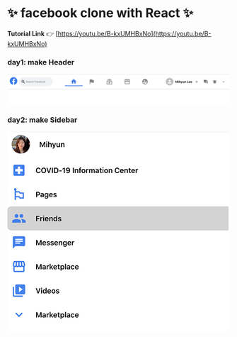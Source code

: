 # ✨ facebook clone with React ✨

**Tutorial Link** 👉 [https://youtu.be/B-kxUMHBxNo](https://youtu.be/B-kxUMHBxNo)

### day1: make Header

![md-Image/Untitled.png](md-Image/Untitled.png)

### day2: make Sidebar

![md-Image/Untitled1.jpg](md-Image/Untitled1.jpg)
